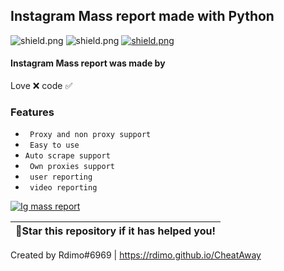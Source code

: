## Instagram Mass report made with Python

   <img src="https://img.shields.io/github/watchers/Rdimo/Instagram-Mass-report?color=%237289DA&label=Watchers" alt="shield.png"></a>
   <img src="https://img.shields.io/github/stars/Rdimo/Instagram-Mass-report?color=%237289DA&label=Stars" alt="shield.png"></a>
   <a href="https://rdimo.github.io/CheatAway/" target="_blank"> <img src="https://discordapp.com/api/guilds/850313477121507338/widget.png?style=shield" alt="shield.png"></a>

#### Instagram Mass report was made by
Love ❌
code ✅

### Features

* ` Proxy and non proxy support`
* ` Easy to use`
* ` Auto scrape support `                                             
* ` Own proxies support`                                                                                                                                                   
* ` user reporting`                                                                                                                            
* ` video reporting`

<a href="https://rdimo.github.io/CheatAway/" target="_blank"> <img src="https://cdn.discordapp.com/attachments/853347983639052318/857956820303347742/unknown.png" alt="Ig mass report"></a>

| 🌟Star this repository if it has helped you!|
|----------------------------------------------|

Created by Rdimo#6969 | https://rdimo.github.io/CheatAway
